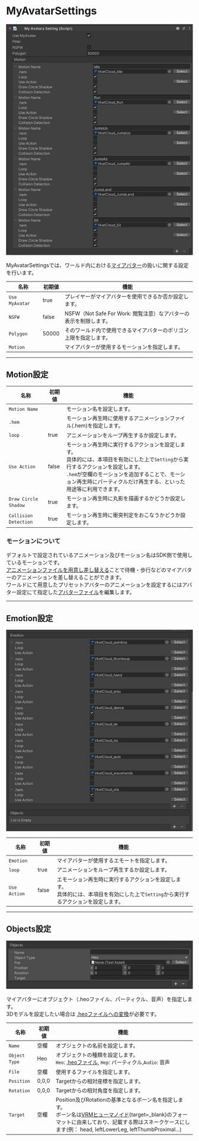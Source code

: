 # MyAvatarSettings

![MyAvatarSettings_1](img/MyAvatarSettings_1.jpg)

MyAvatarSettingsでは、ワールド内における[マイアバター](../AboutVketCloudSDK/SetupAvatar.md)の扱いに関する設定を行います。

| 名称 | 初期値 | 機能 |
| ---- | ---- | ---- |
| `Use MyAvatar` | true | プレイヤーがマイアバターを使用できるか否か設定します。 |
| `NSFW` | false | NSFW（Not Safe For Work: 閲覧注意）なアバターの表示を制限します。|
| `Polygon` | 50000 | そのワールド内で使用できるマイアバターのポリゴン上限を指定します。 |
| `Motion` | | マイアバターが使用するモーションを指定します。|

---

## Motion設定

| 名称 | 初期値 | 機能 |
| ---- | ---- | ---- |
| `Motion Name` | | モーション名を設定します。 |
| `.hem` | | モーション再生時に使用するアニメーションファイル(.hem)を指定します。 |
| `loop` | true | アニメーションをループ再生するか設定します。 |
| `Use Action` | false | モーション再生時に実行するアクションを設定します。<br> 具体的には、本項目を有効にした上で`Setting`から実行するアクションを設定します。<br>`.hem`が空欄のモーションを追加することで、モーション再生時にパーティクルだけ再生する、といった用途等に利用できます。 |
| `Draw Circle Shadow` | true | モーション再生時に丸影を描画するかどうか設定します。 |
| `Collision Detection` | true | モーション再生時に衝突判定をおこなうかどうか設定します。 |

### モーションについて

デフォルトで設定されているアニメーション及びモーション名はSDK側で使用しているモーションです。<br>
[アニメーションファイルを用意し差し替える](../HEMAnimationConverter/AnimationConverter.md)ことで待機・歩行などのマイアバターのアニメーションを差し替えることができます。<br>
ワールドにて用意したプリセットアバターのアニメーションを設定するにはアバター設定にて指定した[アバターファイル](../WorldMakingGuide/AvatarFile.md)を編集します。

---

## Emotion設定

![MyAvatarSettings_2](img/MyAvatarSettings_2.jpg)

| 名称 | 初期値 | 機能 |
| ---- | ---- | ---- |
| `Emotion` || マイアバターが使用するエモートを指定します。|
| `loop` | true | アニメーションをループ再生するか設定します。 |
| `Use Action` | false | エモーション再生時に実行するアクションを設定します。<br> 具体的には、本項目を有効にした上で`Setting`から実行するアクションを設定します。|

---

## Objects設定

![MyAvatarSettings_3](img/MyAvatarSettings_3.jpg)

マイアバターにオブジェクト（.heoファイル、パーティクル、音声）を指定します。<br>
3Dモデルを設定したい場合は [.heoファイルへの変換](../WorldMakingGuide/HEOExporter_Tutorial.md)が必要です。

| 名称 | 初期値 | 機能 |
| ---- | ---- | ---- |
| `Name` | 空欄 | オブジェクトの名前を設定します。 |
| `Object Type` | Heo | オブジェクトの種類を設定します。<br>`Heo`: [.heoファイル](../WorldMakingGuide/HEOExporter_Tutorial.md), `Hep`: パーティクル,`Audio`: 音声 |
| `File` | 空欄 | 使用するファイルを指定します。 |
| `Position`| 0,0,0 | Targetからの相対座標を指定します。 |
| `Rotation` | 0,0,0 | Targetからの相対角度を指定します。 | 
| `Target` | 空欄 | Position及びRotationの基準となるボーン名を指定します。<br>ボーン名は[VRMヒューマノイド](https://vrm.dev/univrm/humanoid/humanoid_overview){target=_blank}のフォーマットに由来しており、記載する際はスネークケースにします(例： head, leftLowerLeg, leftThumbProximal...) |
